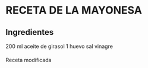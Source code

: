 # RECETA DE LA MAYONESA

## Ingredientes

200 ml aceite de girasol 
1 huevo
sal
vinagre

####


Receta modificada